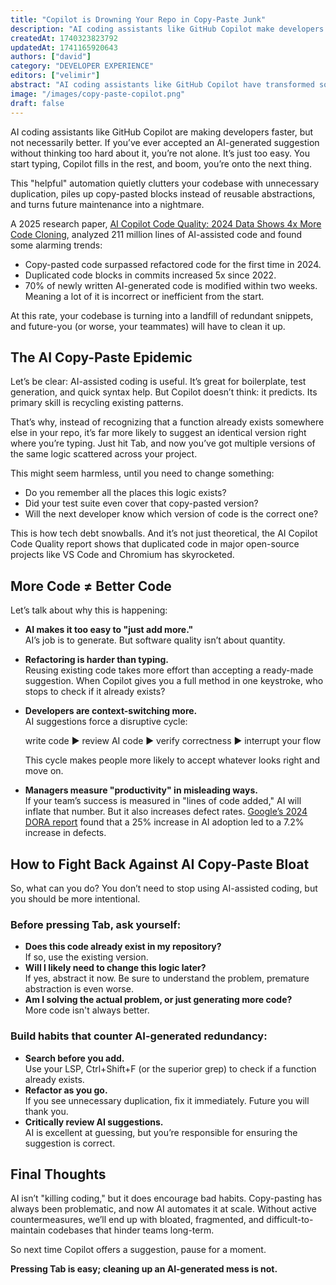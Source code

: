 ```yaml
---
title: "Copilot is Drowning Your Repo in Copy-Paste Junk"
description: "AI coding assistants like GitHub Copilot make developers faster but can lead to code duplication, tech debt, and maintenance nightmares. Learn how AI-generated code impacts quality and how to prevent your codebase from turning into a cluttered mess."
createdAt: 1740323823792
updatedAt: 1741165920643
authors: ["david"]
category: "DEVELOPER EXPERIENCE"
editors: ["velimir"]
abstract: "AI coding assistants like GitHub Copilot have transformed software development by accelerating code generation, but faster coding doesn’t always mean better coding. A 2025 research study analyzing 211 million lines of AI-assisted code reveals a troubling rise in code duplication, with copy-pasted blocks surpassing refactored abstractions for the first time. The ease of accepting AI-generated suggestions without thorough review has led to bloated codebases, increased technical debt, and a growing maintenance burden.This article explores how AI encourages code redundancy, why AI-generated code often requires rapid modification, and the risks of unchecked automation in software projects. Key issues include developers unknowingly duplicating logic, the cognitive load of verifying AI-generated code, and misleading productivity metrics that reward code volume over quality.To combat AI-induced bloat, developers must adopt intentional coding habits: searching for existing implementations before adding new code, refactoring duplicated logic, and critically evaluating AI suggestions. While AI remains a valuable tool for reducing boilerplate and speeding up development, relying on it without oversight can lead to long-term software quality issues. Understanding these risks and applying proactive strategies can help developers harness AI effectively without sacrificing maintainability."
image: "/images/copy-paste-copilot.png"
draft: false
---
```


AI coding assistants like GitHub Copilot are making developers faster, but not necessarily better. If you’ve ever accepted an AI-generated suggestion without thinking too hard about it, you’re not alone. It’s just too easy. You start typing, Copilot fills in the rest, and boom, you’re onto the next thing.

This "helpful" automation quietly clutters your codebase with unnecessary duplication, piles up copy-pasted blocks instead of reusable abstractions, and turns future maintenance into a nightmare.

A 2025 research paper, [AI Copilot Code Quality: 2024 Data Shows 4x More Code Cloning](https://www.gitclear.com/ai_assistant_code_quality_2025_research), analyzed 211 million lines of AI-assisted code and found some alarming trends:

- Copy-pasted code surpassed refactored code for the first time in 2024.  
- Duplicated code blocks in commits increased 5x since 2022.  
- 70% of newly written AI-generated code is modified within two weeks. Meaning a lot of it is incorrect or inefficient from the start.

At this rate, your codebase is turning into a landfill of redundant snippets, and future-you (or worse, your teammates) will have to clean it up.

## The AI Copy-Paste Epidemic

Let’s be clear: AI-assisted coding is useful. It’s great for boilerplate, test generation, and quick syntax help. But Copilot doesn’t think: it predicts. Its primary skill is recycling existing patterns.

That’s why, instead of recognizing that a function already exists somewhere else in your repo, it’s far more likely to suggest an identical version right where you’re typing. Just hit Tab, and now you’ve got multiple versions of the same logic scattered across your project.

This might seem harmless, until you need to change something:

- Do you remember all the places this logic exists?
- Did your test suite even cover that copy-pasted version?
- Will the next developer know which version of code is the correct one?

This is how tech debt snowballs. And it’s not just theoretical, the AI Copilot Code Quality report shows that duplicated code in major open-source projects like VS Code and Chromium has skyrocketed.

## More Code ≠ Better Code

Let’s talk about why this is happening:

- **AI makes it too easy to "just add more."**  
  AI’s job is to generate. But software quality isn’t about quantity.

- **Refactoring is harder than typing.**  
  Reusing existing code takes more effort than accepting a ready-made suggestion. When Copilot gives you a full method in one keystroke, who stops to check if it already exists?

- **Developers are context-switching more.**  
  AI suggestions force a disruptive cycle:  

  write code ► review AI code ► verify correctness ► interrupt your flow

  This cycle makes people more likely to accept whatever looks right and move on.

- **Managers measure "productivity" in misleading ways.**  
  If your team’s success is measured in "lines of code added," AI will inflate that number. But it also increases defect rates. [Google’s 2024 DORA report](https://cloud.google.com/blog/products/devops-sre/announcing-the-2024-dora-report) found that a 25% increase in AI adoption led to a 7.2% increase in defects.

## How to Fight Back Against AI Copy-Paste Bloat

So, what can you do? You don’t need to stop using AI-assisted coding, but you should be more intentional.

### Before pressing Tab, ask yourself:
- **Does this code already exist in my repository?**   
If so, use the existing version.
- **Will I likely need to change this logic later?**  
If yes, abstract it now. Be sure to understand the problem, premature abstraction is even worse.
- **Am I solving the actual problem, or just generating more code?**  
More code isn't always better.

### Build habits that counter AI-generated redundancy:
- **Search before you add.**  
Use your LSP, Ctrl+Shift+F (or the superior grep) to check if a function already exists.
- **Refactor as you go.**  
If you see unnecessary duplication, fix it immediately. Future you will thank you.
- **Critically review AI suggestions.**   
AI is excellent at guessing, but you’re responsible for ensuring the suggestion is correct.

## Final Thoughts

AI isn’t "killing coding," but it does encourage bad habits. Copy-pasting has always been problematic, and now AI automates it at scale. Without active countermeasures, we’ll end up with bloated, fragmented, and difficult-to-maintain codebases that hinder teams long-term.

So next time Copilot offers a suggestion, pause for a moment. 

**Pressing Tab is easy; cleaning up an AI-generated mess is not.**


